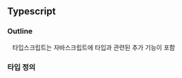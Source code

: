 ## **Typescript**

### **Outline**

&nbsp;&nbsp;
타입스크립트는 자바스크립트에 타입과 관련된 추가 기능이 포함
<br>

### **타입 정의**

